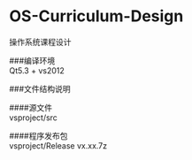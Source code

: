 OS-Curriculum-Design
====================

操作系统课程设计

###编译环境  
Qt5.3 + vs2012 

###文件结构说明 

####源文件  
vsproject/src

####程序发布包  
vsproject/Release vx.xx.7z